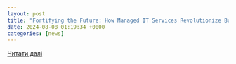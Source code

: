 ```yaml
---
layout: post
title: "Fortifying the Future: How Managed IT Services Revolutionize Business Operations with Modern Cybersecurity, Business Applications, and Data Analytics – GeekWire"
date: 2024-08-08 01:19:34 +0000
categories: [news]
---
```


[Читати далі](https://www.geekwire.com/contributor-content/fortifying-the-future-how-managed-it-services-revolutionize-business-operations-with-modern-cybersecurity-business-applications-and-data-analytics/)
